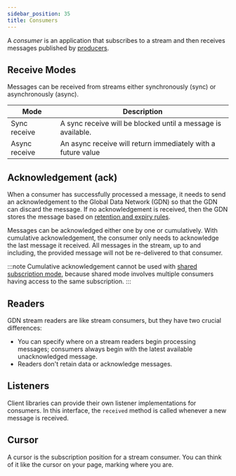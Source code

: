```yaml
---
sidebar_position: 35
title: Consumers
---
```


A _consumer_ is an application that subscribes to a stream and then receives messages published by [producers](producers.md).

## Receive Modes

Messages can be received from streams either synchronously (sync) or asynchronously (async).

| Mode          | Description  |
|--------------|---------------------------|
| Sync receive  | A sync receive will be blocked until a message is available. |
| Async receive | An async receive will return immediately with a future value |

## Acknowledgement (ack)

When a consumer has successfully processed a message, it needs to send an acknowledgement to the Global Data Network (GDN) so that the GDN can discard the message. If no acknowledgement is received, then the GDN stores the message based on [retention and expiry rules](messages.md#message-retention-and-expiry).

Messages can be acknowledged either one by one or cumulatively. With cumulative acknowledgement, the consumer only needs to acknowledge the last message it received. All messages in the stream, up to and including, the provided message will not be re-delivered to that consumer.

:::note
Cumulative acknowledgement cannot be used with [shared subscription mode](subscriptions.md#shared), because shared mode involves multiple consumers having access to the same subscription.
:::

## Readers

GDN stream readers are like stream consumers, but they have two crucial differences:

- You can specify where on a stream readers begin processing messages; consumers always begin with the latest available unacknowledged message.
- Readers don't retain data or acknowledge messages.

## Listeners

Client libraries can provide their own listener implementations for consumers. In this interface, the `received` method is called whenever a new message is received.

## Cursor

A cursor is the subscription position for a stream consumer. You can think of it like the cursor on your page, marking where you are.